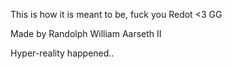 This is how it is meant to be, fuck you Redot <3 GG

Made by Randolph William Aarseth II

Hyper-reality happened..